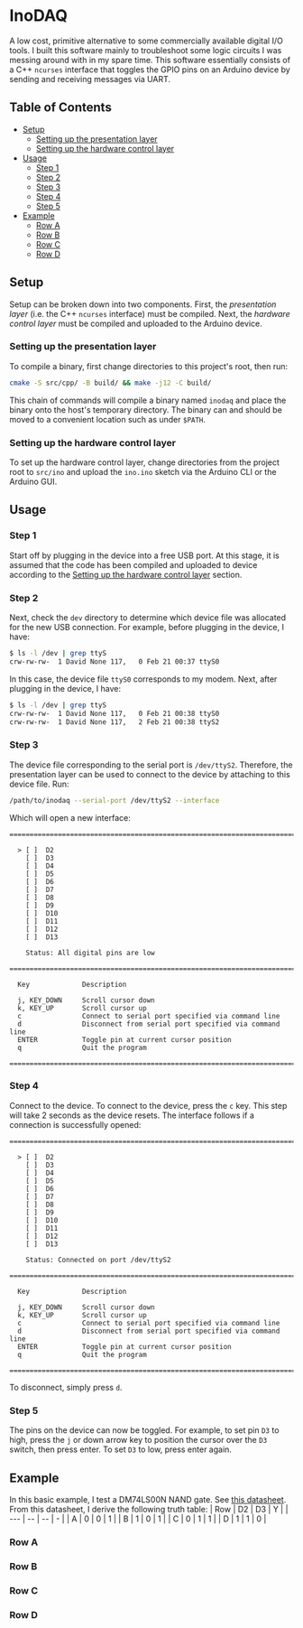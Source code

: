 # InoDAQ
A low cost, primitive alternative to some commercially available digital I/O tools. I built this software
mainly to troubleshoot some logic circuits I was messing around with in my spare time. This software
essentially consists of a C++ `ncurses` interface that toggles the GPIO pins on an Arduino device by sending
and receiving messages via UART.
## Table of Contents
  - [Setup](#installation)
    - [Setting up the presentation layer](#setting-up-the-presentation-layer)
    - [Setting up the hardware control layer](#setting-up-the-hardware-control-layer)
  - [Usage](#usage)
    - [Step 1](#step-1)
    - [Step 2](#step-2)
    - [Step 3](#step-3)
    - [Step 4](#step-4)
    - [Step 5](#step-5)
  - [Example](#example)
    - [Row A](#row-a)
    - [Row B](#row-b)
    - [Row C](#row-c)
    - [Row D](#row-d)
## Setup
Setup can be broken down into two components. First, the _presentation layer_ (i.e. the C++ `ncurses`
interface) must be compiled. Next, the _hardware control layer_ must be compiled and uploaded to the Arduino
device.
### Setting up the presentation layer
To compile a binary, first change directories to this project's root, then run:
```bash
cmake -S src/cpp/ -B build/ && make -j12 -C build/
```
This chain of commands will compile a binary named `inodaq` and place the binary onto the host's temporary
directory. The binary can and should be moved to a convenient location such as under `$PATH`.
### Setting up the hardware control layer
To set up the hardware control layer, change directories from the project root to `src/ino` and upload the
`ino.ino` sketch via the Arduino CLI or the Arduino GUI.
## Usage
### Step 1
Start off by plugging in the device into a free USB port. At this stage, it is assumed that the code has been
compiled and uploaded to device according to the [Setting up the hardware control
layer](#setting-up-the-hardware-control-layer) section.
### Step 2
Next, check the `dev` directory to determine which device file was allocated for the new USB connection. For
example, before plugging in the device, I have:
```bash
$ ls -l /dev | grep ttyS
crw-rw-rw-  1 David None 117,   0 Feb 21 00:37 ttyS0
```
In this case, the device file `ttyS0` corresponds to my modem. Next, after plugging in the device, I have:
```bash
$ ls -l /dev | grep ttyS
crw-rw-rw-  1 David None 117,   0 Feb 21 00:38 ttyS0
crw-rw-rw-  1 David None 117,   2 Feb 21 00:38 ttyS2
```
### Step 3
The device file corresponding to the serial port is `/dev/ttyS2`. Therefore, the presentation layer can be
used to connect to the device by attaching to this device file. Run:
```bash
/path/to/inodaq --serial-port /dev/ttyS2 --interface
```
Which will open a new interface:
```
==============================================================================================

  > [ ]  D2
    [ ]  D3
    [ ]  D4
    [ ]  D5
    [ ]  D6
    [ ]  D7
    [ ]  D8
    [ ]  D9
    [ ]  D10
    [ ]  D11
    [ ]  D12
    [ ]  D13

    Status: All digital pins are low

==============================================================================================

  Key             Description

  j, KEY_DOWN     Scroll cursor down
  k, KEY_UP       Scroll cursor up
  c               Connect to serial port specified via command line
  d               Disconnect from serial port specified via command line
  ENTER           Toggle pin at current cursor position
  q               Quit the program

==============================================================================================
```
### Step 4
Connect to the device. To connect to the device, press the `c` key. This step will take 2 seconds as the
device resets. The interface follows if a connection is successfully opened:
```
==============================================================================================

  > [ ]  D2
    [ ]  D3
    [ ]  D4
    [ ]  D5
    [ ]  D6
    [ ]  D7
    [ ]  D8
    [ ]  D9
    [ ]  D10
    [ ]  D11
    [ ]  D12
    [ ]  D13

    Status: Connected on port /dev/ttyS2

==============================================================================================

  Key             Description

  j, KEY_DOWN     Scroll cursor down
  k, KEY_UP       Scroll cursor up
  c               Connect to serial port specified via command line
  d               Disconnect from serial port specified via command line
  ENTER           Toggle pin at current cursor position
  q               Quit the program

==============================================================================================
```
To disconnect, simply press `d`.
### Step 5
The pins on the device can now be toggled. For example, to set pin `D3` to high, press the `j` or down arrow
key to position the cursor over the `D3` switch, then press enter. To set `D3` to low, press enter again.
## Example
In this basic example, I test a DM74LS00N NAND gate. See [this datasheet](./docs/74LS00_datasheet_fairchild.pdf). From this datasheet, I derive the following truth table:
| Row | D2 | D3 | Y |
| --- | -- | -- | - |
| A   | 0  | 0  | 1 |
| B   | 1  | 0  | 1 |
| C   | 0  | 1  | 1 |
| D   | 1  | 1  | 0 |
### Row A
### Row B
### Row C
### Row D
